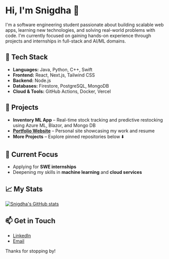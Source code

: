 # Hi, I'm Snigdha 👋

I'm a software engineering student passionate about building scalable web apps, learning new technologies, and solving real-world problems with code. I'm currently focused on gaining hands-on experience through projects and internships in full-stack and AI/ML domains.

## 🔧 Tech Stack
- **Languages:** Java, Python, C++, Swift
- **Frontend:** React, Next.js, Tailwind CSS
- **Backend:** Node.js
- **Databases:** Firestore, PostgreSQL, MongoDB
- **Cloud & Tools:** GitHub Actions, Docker, Vercel

## 📂 Projects
- **Inventory ML App** – Real-time stock tracking and predictive restocking using Azure ML, Blazor, and Mongo DB
- **[Portfolio Website](https://snig-17.github.io/portfolio)** – Personal site showcasing my work and resume
- **More Projects** – Explore pinned repositories below ⬇️

## 📌 Current Focus
- Applying for **SWE internships**
- Deepening my skills in **machine learning** and **cloud services**

## 📈 My Stats
[![Snigdha's GitHub stats](https://github-readme-stats.vercel.app/api?username=snig-17)](https://github.com/anuraghazra/github-readme-stats&theme=transparent)

## 📫 Get in Touch
- [LinkedIn](https://www.linkedin.com/in/snigdha-tiwari-0b6227251/)
- [Email](mailto:snigdha.17.tiwari@gmail.com)

Thanks for stopping by!
